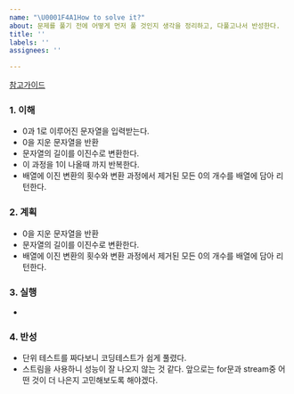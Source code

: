 ```yaml
---
name: "\U0001F4A1How to solve it?"
about: 문제를 풀기 전에 어떻게 먼저 풀 것인지 생각을 정리하고, 다풀고나서 반성한다.
title: ''
labels: ''
assignees: ''

---
```


[참고가이드](https://megaptera.notion.site/6-5f9b4105eb0748fd8f8baa631d92d6ea)

### 1. 이해
- 0과 1로 이루어진 문자열을 입력받는다.
- 0을 지운 문자열을 반환
- 문자열의 길이를 이진수로 변환한다.
- 이 과정을 1이 나올때 까지 반복한다.
- 배열에 이진 변환의 횟수와 변환 과정에서 제거된 모든 0의 개수를 배열에 담아 리턴한다.

### 2. 계획
- 0을 지운 문자열을 반환
- 문자열의 길이를 이진수로 변환한다.
- 배열에 이진 변환의 횟수와 변환 과정에서 제거된 모든 0의 개수를 배열에 담아 리턴한다.

### 3. 실행
- 

### 4. 반성
- 단위 테스트를 짜다보니 코딩테스트가 쉽게 풀렸다.
- 스트림을 사용하니 성능이 잘 나오지 않는 것 같다. 앞으로는 for문과 stream중 어떤 것이 더 나은지 고민해보도록 해야겠다. 
